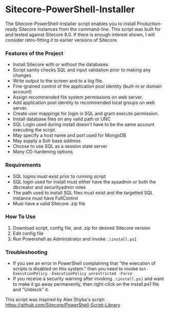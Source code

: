 Sitecore-PowerShell-Installer
=============================
The Sitecore-PowerShell-Installer script enables you to install Production-ready Sitecore instances from the command-line. This script was built for and tested against Sitecore 8.0. If there is enough interest shown, I will consider retro-fitting it to earlier versions of Sitecore.

### Features of the Project
- Install Sitecore with or without the databases.
- Script sanity checks SQL and input validation prior to making any changes
- Write output to the screen and to a log file.
- Fine-grained control of the application pool identity (built-in or domain account)
- Assign recommended file system permissions on web server.
- Add application pool identity to recommended local groups on web server.
- Create user mappings for login in SQL and grant execute permission.
- Install database files on any valid path or UNC
- SQL Login used during install doesn't have to be the same account executing the script.
- May specify a host name and port used for MongoDB
- May supply a Solr base address
- Choose to use SQL as a session state server
- Many CD-hardening options

### Requirements
- SQL logins must exist prior to running script
- SQL login used for install must either have the sysadmin or both the dbcreator and securityadmin roles
- The path used to install SQL files must exist and the targetted SQL instance must have FullControl
- Must have a valid Sitecore .zip file

### How To Use
1. Download script, config file, and .zip for desired Sitecore version
2. Edit config file
3. Run Powershell as Administrator and invoke ```.\install.ps1```

### Troubleshooting
- If you see an error in PowerShell complaining that "the execution of scripts is disabled on this system." then you need to invoke ```Set-ExecutionPolicy -ExecutionPolicy unrestricted -Force```
- If you receive a security warning after invoking ```.\install.ps1``` and want to make it go away permanently, then right-click on the install.ps1 file and "Unblock" it.

This script was inspired by Alex Shyba's script: https://github.com/Sitecore/PowerShell-Script-Library
